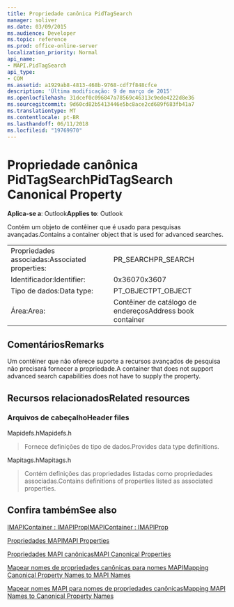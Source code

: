 ```yaml
---
title: Propriedade canônica PidTagSearch
manager: soliver
ms.date: 03/09/2015
ms.audience: Developer
ms.topic: reference
ms.prod: office-online-server
localization_priority: Normal
api_name:
- MAPI.PidTagSearch
api_type:
- COM
ms.assetid: a1929ab8-4813-468b-9768-cdf7f848cfce
description: 'Última modificação: 9 de março de 2015'
ms.openlocfilehash: 31dcef0c096847a78569c46313c9ede4222d8e36
ms.sourcegitcommit: 9d60cd82b5413446e5bc8ace2cd689f683fb41a7
ms.translationtype: MT
ms.contentlocale: pt-BR
ms.lasthandoff: 06/11/2018
ms.locfileid: "19769970"
---
```

# <a name="pidtagsearch-canonical-property"></a><span data-ttu-id="34438-103">Propriedade canônica PidTagSearch</span><span class="sxs-lookup"><span data-stu-id="34438-103">PidTagSearch Canonical Property</span></span>

  
  
<span data-ttu-id="34438-104">**Aplica-se a**: Outlook</span><span class="sxs-lookup"><span data-stu-id="34438-104">**Applies to**: Outlook</span></span> 
  
<span data-ttu-id="34438-105">Contém um objeto de contêiner que é usado para pesquisas avançadas.</span><span class="sxs-lookup"><span data-stu-id="34438-105">Contains a container object that is used for advanced searches.</span></span>
  
|||
|:-----|:-----|
|<span data-ttu-id="34438-106">Propriedades associadas:</span><span class="sxs-lookup"><span data-stu-id="34438-106">Associated properties:</span></span>  <br/> |<span data-ttu-id="34438-107">PR_SEARCH</span><span class="sxs-lookup"><span data-stu-id="34438-107">PR_SEARCH</span></span>  <br/> |
|<span data-ttu-id="34438-108">Identificador:</span><span class="sxs-lookup"><span data-stu-id="34438-108">Identifier:</span></span>  <br/> |<span data-ttu-id="34438-109">0x3607</span><span class="sxs-lookup"><span data-stu-id="34438-109">0x3607</span></span>  <br/> |
|<span data-ttu-id="34438-110">Tipo de dados:</span><span class="sxs-lookup"><span data-stu-id="34438-110">Data type:</span></span>  <br/> |<span data-ttu-id="34438-111">PT_OBJECT</span><span class="sxs-lookup"><span data-stu-id="34438-111">PT_OBJECT</span></span>  <br/> |
|<span data-ttu-id="34438-112">Área:</span><span class="sxs-lookup"><span data-stu-id="34438-112">Area:</span></span>  <br/> |<span data-ttu-id="34438-113">Contêiner de catálogo de endereços</span><span class="sxs-lookup"><span data-stu-id="34438-113">Address book container</span></span>  <br/> |
   
## <a name="remarks"></a><span data-ttu-id="34438-114">Comentários</span><span class="sxs-lookup"><span data-stu-id="34438-114">Remarks</span></span>

<span data-ttu-id="34438-115">Um contêiner que não oferece suporte a recursos avançados de pesquisa não precisará fornecer a propriedade.</span><span class="sxs-lookup"><span data-stu-id="34438-115">A container that does not support advanced search capabilities does not have to supply the property.</span></span>
  
## <a name="related-resources"></a><span data-ttu-id="34438-116">Recursos relacionados</span><span class="sxs-lookup"><span data-stu-id="34438-116">Related resources</span></span>

### <a name="header-files"></a><span data-ttu-id="34438-117">Arquivos de cabeçalho</span><span class="sxs-lookup"><span data-stu-id="34438-117">Header files</span></span>

<span data-ttu-id="34438-118">Mapidefs.h</span><span class="sxs-lookup"><span data-stu-id="34438-118">Mapidefs.h</span></span>
  
> <span data-ttu-id="34438-119">Fornece definições de tipo de dados.</span><span class="sxs-lookup"><span data-stu-id="34438-119">Provides data type definitions.</span></span>
    
<span data-ttu-id="34438-120">Mapitags.h</span><span class="sxs-lookup"><span data-stu-id="34438-120">Mapitags.h</span></span>
  
> <span data-ttu-id="34438-121">Contém definições das propriedades listadas como propriedades associadas.</span><span class="sxs-lookup"><span data-stu-id="34438-121">Contains definitions of properties listed as associated properties.</span></span>
    
## <a name="see-also"></a><span data-ttu-id="34438-122">Confira também</span><span class="sxs-lookup"><span data-stu-id="34438-122">See also</span></span>



[<span data-ttu-id="34438-123">IMAPIContainer : IMAPIProp</span><span class="sxs-lookup"><span data-stu-id="34438-123">IMAPIContainer : IMAPIProp</span></span>](imapicontainerimapiprop.md)


[<span data-ttu-id="34438-124">Propriedades MAPI</span><span class="sxs-lookup"><span data-stu-id="34438-124">MAPI Properties</span></span>](mapi-properties.md)
  
[<span data-ttu-id="34438-125">Propriedades MAPI canônicas</span><span class="sxs-lookup"><span data-stu-id="34438-125">MAPI Canonical Properties</span></span>](mapi-canonical-properties.md)
  
[<span data-ttu-id="34438-126">Mapear nomes de propriedades canônicas para nomes MAPI</span><span class="sxs-lookup"><span data-stu-id="34438-126">Mapping Canonical Property Names to MAPI Names</span></span>](mapping-canonical-property-names-to-mapi-names.md)
  
[<span data-ttu-id="34438-127">Mapear nomes MAPI para nomes de propriedades canônicas</span><span class="sxs-lookup"><span data-stu-id="34438-127">Mapping MAPI Names to Canonical Property Names</span></span>](mapping-mapi-names-to-canonical-property-names.md)

